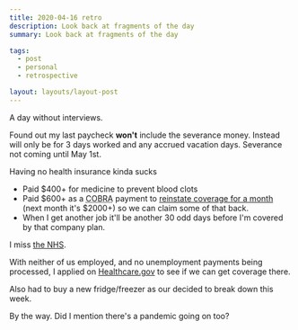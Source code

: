 ```yaml
---
title: 2020-04-16 retro
description: Look back at fragments of the day
summary: Look back at fragments of the day

tags:
  - post
  - personal
  - retrospective

layout: layouts/layout-post
---
```

A day without interviews.

Found out my last paycheck <strong>won't</strong> include the severance money. Instead will only be for 3 days worked and any accrued vacation days. Severance not coming until May 1st.

Having no health insurance kinda sucks
- Paid $400+ for medicine to prevent blood clots
- Paid $600+ as a <abbr title="Consolidated Omnibus Budget Reconciliation Act">COBRA</abbr> payment to [reinstate coverage for a month](https://www.daveramsey.com/blog/what-is-cobra-insurance "article on what COBRA is") (next month it's $2000+) so we can claim some of that back.
- When I get another job it'll be another 30 odd days before I'm covered by that company plan.

I miss [the NHS](https://www.nhs.uk/ "National Health Service website").

With neither of us employed, and no unemployment payments being processed, I applied on [Healthcare.gov](https://www.healthcare.gov/) to see if we can get coverage there.

Also had to buy a new fridge/freezer as our decided to break down this week.

By the way. Did I mention there's a pandemic going on too?